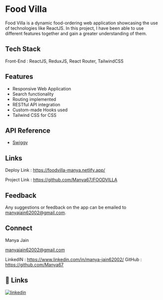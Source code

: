 # Food Villa

Food Villa is a dynamic food-ordering web application showcasing the use of technologies like ReactJS. In this project, I have been able to use different features together and gain a greater understanding of them.

## Tech Stack

Front-End : ReactJS, ReduxJS, React Router, TailwindCSS

## Features

- Responsive Web Application
- Search functionality
- Routing implemented
- RESTful API integration
- Custom-made Hooks used
- Tailwind CSS for CSS

## API Reference

- [Swiggy](https://www.swiggy.com/)

## Links

Deploy Link : https://foodvilla-manya.netlify.app/

Project Link : https://github.com/Manya67/FOODVILLA

## Feedback

Any suggestions or feedback on the app can be emailed to manyajain62002@gmail.com.

## Connect

Manya Jain

manyajain62002@gmail.com

LinkedIN : https://www.linkedin.com/in/manya-jain62002/
GitHub : https://github.com/Manya67

## 🔗 Links

[![linkedin](https://img.shields.io/badge/linkedin-0A66C2?style=for-the-badge&logo=linkedin&logoColor=white)](https://www.linkedin.com/in/manya-jain62002/)
